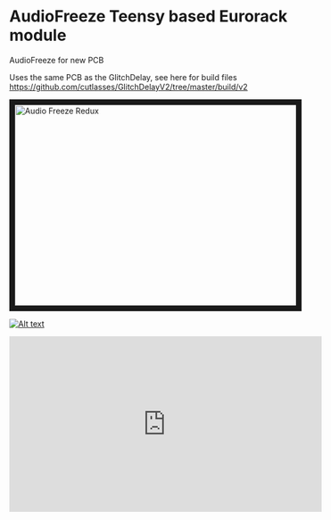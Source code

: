 # AudioFreeze Teensy based Eurorack module
AudioFreeze for new PCB

Uses the same PCB as the GlitchDelay, see here for build files https://github.com/cutlasses/GlitchDelayV2/tree/master/build/v2

<a href="http://www.youtube.com/watch?feature=player_embedded&v=https://youtu.be/gib-URplJxI
" target="_blank"><img src="http://img.youtube.com/vi/https://youtu.be/gib-URplJxI/0.jpg" 
alt="Audio Freeze Redux" width="640" height="360" border="10" /></a>

[![Alt text](https://img.youtube.com/vi/https://youtu.be/gib-URplJxI/0.jpg)](https://www.youtube.com/watch?v=https://youtu.be/gib-URplJxI)

<iframe width="560" height="315" src="https://www.youtube.com/embed/gib-URplJxI" frameborder="0" allow="autoplay; encrypted-media" allowfullscreen></iframe>
